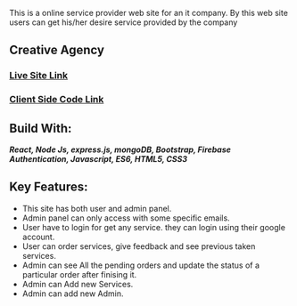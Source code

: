 
This is a online service provider web site for an it company. By this web site users can get his/her desire service provided by the company
## Creative Agency
### [Live Site Link](https://creative-agency-op.firebaseapp.com/) 
### [Client Side Code Link](https://github.com/raihan862/Creative-Agency-client)
## Build With:
 ***React, Node Js, express.js, mongoDB, Bootstrap, Firebase Authentication, Javascript, ES6, HTML5,  CSS3***

 ## Key Features:
 - This site has both user and admin panel.
 - Admin  panel can only access with some specific emails.
 - User have to login for get any service. they can login using their google account.
 - User can order services, give feedback and see previous taken services.
 - Admin can see All the pending orders and update the status of a particular order after finising it.
 - Admin can Add new Services.
 - Admin can add new Admin.